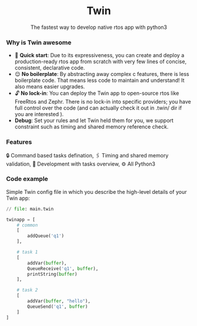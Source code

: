 <h1 align=center>
    Twin
</h1>

<p align=center>
    The fastest way to develop native rtos app with python3
</p>

### Why is Twin awesome
- 🚀 **Quick start**: Due to its expressiveness, you can create and deploy a production-ready rtos app from scratch with very few lines of concise, consistent, declarative code.
- 😌 **No boilerplate**: By abstracting away complex c features, there is less boilerplate code. That means less code to maintain and understand! It also means easier upgrades.
- 🔓 **No lock-in**: You can deploy the Twin app to open-source rtos like FreeRtos and Zephr. There is no lock-in into specific providers; you have full control over the code (and can actually check it out in .twin/ dir if you are interested ).
-    **Debug**: Set your rules and let Twin held them for you, we support constraint such as timing and shared memory reference check.

### Features
 🔒 Command based tasks defination, 🖇️ Timing and shared memory validation, 🚀 Development with tasks overview, ⚙ ️All Python3

### Code example
Simple Twin config file in which you describe the high-level details of your Twin app:
```py
// file: main.twin

twinapp = [
    # common
    [
        addQueue('q1')
    ],

    # task 1
    [
        addVar(buffer),
        QueueReceive('q1', buffer),
        printString(buffer)
    ],

    # task 2
    [
        addVar(buffer, "hello"),
        QueueSend('q1', buffer)
    ]
]
